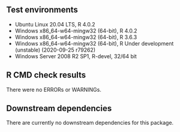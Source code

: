## Test environments

* Ubuntu Linux 20.04 LTS, R 4.0.2
* Windows x86_64-w64-mingw32 (64-bit), R 4.0.2
* Windows x86_64-w64-mingw32 (64-bit), R 3.6.3
* Windows x86_64-w64-mingw32 (64-bit), R Under development (unstable) (2020-09-25 r79262)
* Windows Server 2008 R2 SP1, R-devel, 32/64 bit

## R CMD check results

There were no ERRORs or WARNINGs.

## Downstream dependencies

There are currently no downstream dependencies for this package.
